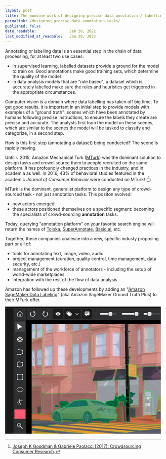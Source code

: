 ```yaml
---
layout: post
title: The mundane work of designing precise data annotation / labelling tasks
permalink: /designing-precise-data-annotation-tasks/
published: false
date_readable:               Jan 30, 2022
last_modified_at_readable:   Jan 30, 2022
---
```


Annotating or labelling data is an essential step in the chain of data processing, for at least two use cases:

* in supervised learning, labelled datasets provide a ground for the model to train on. Good annotations make good training sets, which determine the quality of the model
* in data analysis models that are "rule based", a dataset which is accurately labelled make sure the rules and heuristics get triggered in the appropriate circumstances.

Computer vision is a domain where data labelling has taken off big time.
To get good results, it is important in an initial step to provide models with examples of a "ground truth": scenes which have been annotated by humans following precise instructions, to ensure the labels they create are precise and accurate.
The analysts first train the model on these scenes, which are similar to the scenes the model will be tasked to classify and categorize, in a second step.

How is this first step (annotating a dataset) being conducted? The scene is rapidly moving.

Until ~ 2015, Amazon Mechanical Turk ([MTurk](https://www.mturk.com/)) was the dominant solution to design tasks and crowd-source them to people recruited on the same platform.
It has profoundly changed practices in the industry, and in academia as well.
In 2016, 43% of behavioral studies featured in the academic _Journal of Consumer Behavior_ were conducted on MTurk! ([^1])

MTurk is the dominant, generalist platform to design any type of crowd-sourced task - not just annotation tasks. This positon evolved:

- new actors emerged
- these actors positioned themselves on a specific segment: becoming the specialists of crowd-sourcing __annotation__ tasks.

Today, querying "annotation platform" on your favorite search engine will return the names of [Toloka](https://toloka.ai), [SuperAnnotate](https://www.superannotate.com), [Basic.ai](https://www.basic.ai), etc.

Together, these companies coalesce into a new, specific industy proposing part or all of:

- tools for annotating text, image, video, audio
- project management (curation, quality control, time management, data security, etc.)
- management of the workforce of annotators - including the setup of world-wide marketplaces 
- integration with the rest of the flow of data analysis

Amazon has followed up these developments by adding an "[Amazon SageMaker Data Labeling](https://aws.amazon.com/sagemaker/data-labeling/?nc=sn&loc=0)" (aka Amazon SageMaker Ground Truth Plus) to their MTurk offer.



![image](/images/image_labelling.jpg)

[^1]: [ Joseph K Goodman & Gabriele Paolacci (2017): Crowdsourcing Consumer Research](https://doi.org/10.1093/jcr/ucx047).
